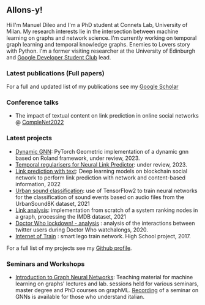 ## Allons-y!

Hi I'm Manuel Dileo and I'm a PhD student at Connets Lab, University of Milan. My research interests lie in the intersection between machine learning on graphs and network science. I'm currently working on temporal graph learning and temporal knowledge graphs. Enemies to Lovers story with Python. I'm a former visiting researcher at the University of Edinburgh and [Google Developer Student Club](https://developers.google.com/community/dsc) lead.

### Latest publications (Full papers)
For a full and updated list of my publications see my [Google Scholar](https://scholar.google.com/citations?user=g6FUHEgAAAAJ&hl=it)

### Conference talks
- The impact of textual content on link prediction in online social networks @ [CompleNet2022](https://complenet.weebly.com/)

### Latest projects
- [Dynamic GNN](https://github.com/manuel-dileo/dynamic-gnn): PyTorch Geometric implementation of a dynamic gnn based on Roland framework, under review, 2023.
- [Temporal regularisers for Neural Link Predictor](https://github.com/manuel-dileo/tkbc-reg/): under review, 2023.
- [Link prediction with text](https://github.com/manuel-dileo/link-prediction-with-text): Deep learning models on blockchain social network to perform link prediction with network and content-based information, 2022
- [Urban sound classification](https://github.com/manuel-dileo/urban-sound-classification): use of TensorFlow2 to train neural networks for the classification of sound events based on audio files from the UrbanSound8K dataset, 2021
- [Link analysis](https://github.com/manuel-dileo/link-analysis): implementation from scratch of a system ranking nodes in a graph, processing the IMDB dataset, 2021
- [Doctor Who lockdown! - analysis](https://manuel-dileo.github.io/dwlockdown-analysis/) : analysis of the interactions between twitter users during Doctor Who watchalongs, 2020.
- [Internet of Train](https://www.youtube.com/watch?v=kbr8-gY6WUQ) : smart lego train network. High School project, 2017.
<!-- - [Pokémon Data Science](https://manuel-dileo.github.io/pokemon-data-science/) : Exploratory analysis and ML algorithms in pokémon world, 2019. -->

For a full list of my projects see my [Github profile](https://github.com/manuel-dileo).

### Seminars and Workshops
- [Introduction to Graph Neural Networks](https://github.com/manuel-dileo/intro-gnn): Teaching material for machine learning on graphs' lectures and lab. sessions held for various seminars, master degree and PhD courses on graphML. [Recording](https://www.youtube.com/watch?v=lbUjLRt3CHU) of a seminar on GNNs is available for those who understand italian. 
